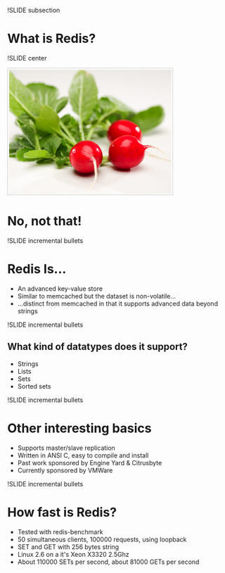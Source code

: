 !SLIDE subsection

# What is Redis?

!SLIDE center

![Holy Cow, Radishes!](radish.jpg)

# No, not that!

!SLIDE incremental bullets

# Redis Is...

* An advanced key-value store
* Similar to memcached but the dataset is non-volatile...
* ...distinct from memcached in that it supports advanced data beyond strings

!SLIDE incremental bullets

## What kind of datatypes does it support?

* Strings
* Lists
* Sets
* Sorted sets

!SLIDE incremental bullets

# Other interesting basics

* Supports master/slave replication
* Written in ANSI C, easy to compile and install
* Past work sponsored by Engine Yard & Citrusbyte
* Currently sponsored by VMWare

!SLIDE incremental bullets

# How fast is Redis?

* Tested with redis-benchmark
* 50 simultaneous clients, 100000 requests, using loopback
* SET and GET with 256 bytes string
* Linux 2.6 on a it's Xeon X3320 2.5Ghz
* About 110000 SETs per second, about 81000 GETs per second